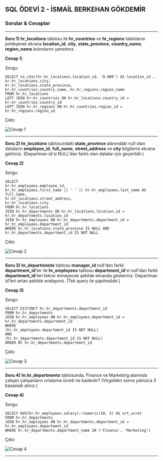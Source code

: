 ## SQL ÖDEVİ 2 - İSMAİL BERKEHAN GÖKDEMİR

### Sorular & Cevaplar

-----

**Soru 1)** **hr_locations** tablosu ile **hr_countries** ve **hr_regions** tablolarını joinleyerek ekrana **location_id**, **city**, **state_province**, **country_name**, **region_name** kolonlarını yansıtınız.

**Cevap 1**)

Sorgu:

```postgresql
SELECT to_char(hr.hr_locations.location_id, '0.000') AS location_id ,
hr.hr_locations.city,
hr.hr_locations.state_province,
hr.hr_countries.country_name, hr.hr_regions.region_name
FROM hr.hr_locations
LEFT JOIN hr.hr_countries ON hr.hr_locations.country_id = hr.hr_countries.country_id
LEFT JOIN hr.hr_regions ON hr.hr_countries.region_id = hr.hr_regions.region_id
```

Çıktı:

![Cevap 1](https://images2.imgbox.com/75/ca/1hTKLtDz_o.jpg)

-----

**Soru 2)** **hr_locations** tablosundaki **state_province** alanındaki null olan dataların **employee_id**, **full_name**, **street_address** ve **city** bilgilerini ekrana getiriniz. (Departman id'si NULL'dan farklı olan datalar için geçerlidir.)

**Cevap 2)**

Sorgu:

```postgresql
SELECT
hr.hr_employees.employee_id,
hr.hr_employees.first_name || ' ' || hr.hr_employees.last_name AS full_name,
hr.hr_locations.street_address,
hr.hr_locations.city
FROM hr.hr_locations
JOIN hr.hr_departments ON hr.hr_locations.location_id = hr.hr_departments.location_id
JOIN hr.hr_employees ON hr.hr_departments.department_id = hr.hr_employees.department_id
WHERE hr.hr_locations.state_province IS NULL AND hr.hr_departments.department_id IS NOT NULL
```

Çıktı:

![Cevap 2](https://images2.imgbox.com/d7/e9/prfYht9Q_o.jpg)

-----

**Soru 3)** **hr_departments** tablosu **manager_id** null'dan farklı **department_id**'ler ile **hr_employees** tablosu **department_id**'si null'dan farklı **department_id**'leri tekrar etmeyecek şekilde ekranda gösteriniz. Departman id'leri artan şekilde sıralayınız. (Tek query ile yapılmalıdır.)

**Cevap 3)**

Sorgu:

```postgresql
SELECT DISTINCT hr.hr_departments.department_id
FROM hr.hr_departments
JOIN hr.hr_employees ON hr.hr_employees.department_id = hr.hr_departments.department_id
WHERE 
(hr.hr_employees.department_id IS NOT NULL) 
AND 
(hr.hr_departments.department_id IS NOT NULL)
ORDER BY hr.hr_departments.department_id
```

Çıktı:

![Cevap 3](https://images2.imgbox.com/5b/62/SCa5CetN_o.jpg)

-----

**Soru 4)** **hr.hr_departments** tablosunda, Finance ve Marketing alanında çalışan çalışanların ortalama ücreti ne kadardır? (Virgülden sonra yalnızca 3 basamak alınız.)

**Cevap 4)**

Sorgu:

```postgresql
SELECT AVG(hr.hr_employees.salary)::numeric(10, 3) AS ort_ucret
FROM hr.hr_departments
JOIN hr.hr_employees ON hr.hr_departments.department_id = hr.hr_employees.department_id
WHERE hr.hr_departments.department_name IN ('Finance', 'Marketing')
```

Çıktı:

![Cevap 4](https://images2.imgbox.com/57/d6/LtgHFRHJ_o.jpg)

-----

